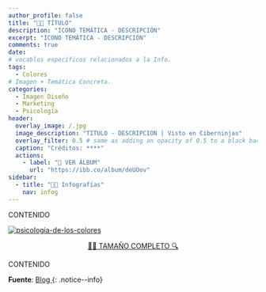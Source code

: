 ```yaml
---
author_profile: false
title: "👨‍🎨 TÍTULO"
description: "ICONO TEMÁTICA - DESCRIPCIÓN"
excerpt: "ICONO TEMÁTICA - DESCRIPCIÓN"
comments: true
date: 
# vocablos específicos relacionados a la Info.
tags:
  - Colores
# Imagen + Temática Concreta.
categories:
  - Imagen Diseño
  - Marketing
  - Psicología
header:
  overlay_image: /.jpg
  image_description: "TITULO - DESCRIPCION | Visto en Ciberninjas"
  overlay_filter: 0.5 # same as adding an opacity of 0.5 to a black background
  caption: "Créditos: ****"
  actions:
    - label: "📸 VER ÁLBUM"
      url: "https://ibb.co/album/deUOov"
sidebar:
  - title: "👨‍🎨 Infografías"
    nav: infog
---
```


CONTENIDO
<!-- Código: Insertar Completa Enlazada ibb -->
<a href="https://ibb.co/xGjR6VK"><img src="https://i.ibb.co/TR8FtzD/psicologia-de-los-colores.jpg" alt="psicologia-de-los-colores" border="0" /></a>
<!-- Botón a Tamaño Completo -->
<center><a href="https://ibb.co/*" class="btn btn--success btn--large" title="DESCRIPCION | Visto en Ciberninjas">🕵️‍♀️ TAMAÑO COMPLETO 🔍</a></center>

CONTENIDO

<!-- Fuente -->
**Fuente**: [Blog ]()
{: .notice--info}